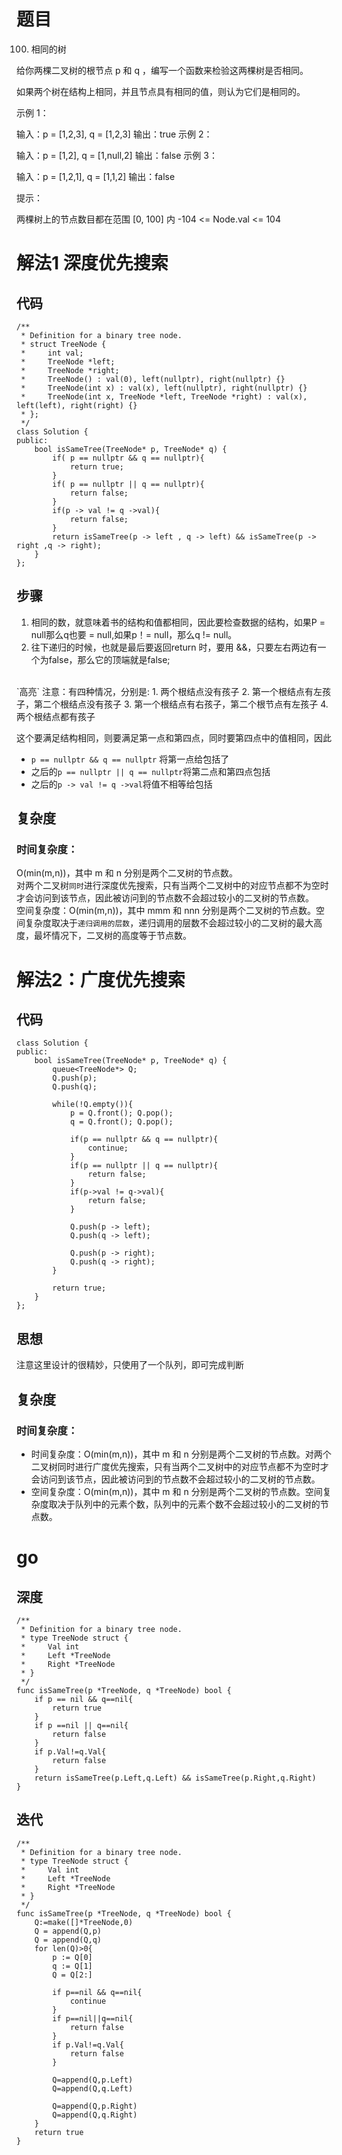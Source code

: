 # 题目
100. 相同的树

给你两棵二叉树的根节点 p 和 q ，编写一个函数来检验这两棵树是否相同。

如果两个树在结构上相同，并且节点具有相同的值，则认为它们是相同的。

 

示例 1：


输入：p = [1,2,3], q = [1,2,3]
输出：true
示例 2：


输入：p = [1,2], q = [1,null,2]
输出：false
示例 3：


输入：p = [1,2,1], q = [1,1,2]
输出：false
 

提示：

两棵树上的节点数目都在范围 [0, 100] 内
-104 <= Node.val <= 104

# 解法1 深度优先搜索
## 代码
```
/**
 * Definition for a binary tree node.
 * struct TreeNode {
 *     int val;
 *     TreeNode *left;
 *     TreeNode *right;
 *     TreeNode() : val(0), left(nullptr), right(nullptr) {}
 *     TreeNode(int x) : val(x), left(nullptr), right(nullptr) {}
 *     TreeNode(int x, TreeNode *left, TreeNode *right) : val(x), left(left), right(right) {}
 * };
 */
class Solution {
public:
    bool isSameTree(TreeNode* p, TreeNode* q) {
        if( p == nullptr && q == nullptr){
            return true;
        } 
        if( p == nullptr || q == nullptr){
            return false;
        }
        if(p -> val != q ->val){
            return false;
        }
        return isSameTree(p -> left , q -> left) && isSameTree(p -> right ,q -> right);
    }
};
```
## 步骤
1. 相同的数，就意味着书的结构和值都相同，因此要检查数据的结构，如果P = null那么q也要 = null,如果p！= null，那么q != null。
2. 往下递归的时候，也就是最后要返回return 时，要用 &&，只要左右两边有一个为false，那么它的顶端就是false;
</br>
`高亮`
注意：有四种情况，分别是:
1. 两个根结点没有孩子
2. 第一个根结点有左孩子，第二个根结点没有孩子
3. 第一个根结点有右孩子，第二个根节点有左孩子
4. 两个根结点都有孩子

这个要满足结构相同，则要满足第一点和第四点，同时要第四点中的值相同，因此
- `p == nullptr && q == nullptr` 将第一点给包括了
- 之后的`p == nullptr || q == nullptr`将第二点和第四点包括
- 之后的`p -> val != q ->val`将值不相等给包括

## 复杂度
### 时间复杂度：
O(min⁡(m,n))，其中 m 和 n 分别是两个二叉树的节点数。</br>
对两个二叉树`同时`进行深度优先搜索，只有当两个二叉树中的对应节点都不为空时才会访问到该节点，因此被访问到的节点数不会超过较小的二叉树的节点数。</br>
空间复杂度：O(min⁡(m,n))，其中 mmm 和 nnn 分别是两个二叉树的节点数。空间复杂度取决于`递归调用的层数`，递归调用的层数不会超过较小的二叉树的最大高度，最坏情况下，二叉树的高度等于节点数。

# 解法2：广度优先搜索
## 代码
```
class Solution {
public:
    bool isSameTree(TreeNode* p, TreeNode* q) {
        queue<TreeNode*> Q;
        Q.push(p);
        Q.push(q);

        while(!Q.empty()){
            p = Q.front(); Q.pop();
            q = Q.front(); Q.pop();

            if(p == nullptr && q == nullptr){
                continue;
            }
            if(p == nullptr || q == nullptr){
                return false;
            }
            if(p->val != q->val){
                return false;
            }

            Q.push(p -> left);
            Q.push(q -> left);

            Q.push(p -> right);
            Q.push(q -> right);
        }

        return true;
    }
};
```
## 思想
注意这里设计的很精妙，只使用了一个队列，即可完成判断
## 复杂度
### 时间复杂度：
- 时间复杂度：O(min⁡(m,n))，其中 m 和 n 分别是两个二叉树的节点数。对两个二叉树同时进行广度优先搜索，只有当两个二叉树中的对应节点都不为空时才会访问到该节点，因此被访问到的节点数不会超过较小的二叉树的节点数。
- 空间复杂度：O(min⁡(m,n))，其中 m 和 n 分别是两个二叉树的节点数。空间复杂度取决于队列中的元素个数，队列中的元素个数不会超过较小的二叉树的节点数。

# go
## 深度
```
/**
 * Definition for a binary tree node.
 * type TreeNode struct {
 *     Val int
 *     Left *TreeNode
 *     Right *TreeNode
 * }
 */
func isSameTree(p *TreeNode, q *TreeNode) bool {
    if p == nil && q==nil{
        return true
    }
    if p ==nil || q==nil{
        return false
    }
    if p.Val!=q.Val{
        return false
    }
    return isSameTree(p.Left,q.Left) && isSameTree(p.Right,q.Right)
}
```
## 迭代
```
/**
 * Definition for a binary tree node.
 * type TreeNode struct {
 *     Val int
 *     Left *TreeNode
 *     Right *TreeNode
 * }
 */
func isSameTree(p *TreeNode, q *TreeNode) bool {
    Q:=make([]*TreeNode,0)
    Q = append(Q,p)
    Q = append(Q,q)
    for len(Q)>0{
        p := Q[0]
        q := Q[1]
        Q = Q[2:]

        if p==nil && q==nil{
            continue
        }
        if p==nil||q==nil{
            return false
        }
        if p.Val!=q.Val{
            return false
        }

        Q=append(Q,p.Left)
        Q=append(Q,q.Left)

        Q=append(Q,p.Right)
        Q=append(Q,q.Right)
    }
    return true
}
```
